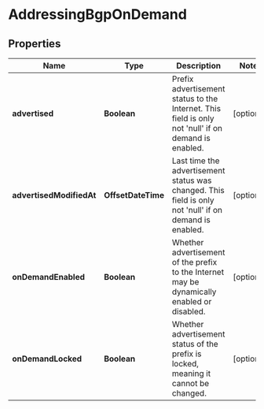 

# AddressingBgpOnDemand


## Properties

| Name | Type | Description | Notes |
|------------ | ------------- | ------------- | -------------|
|**advertised** | **Boolean** | Prefix advertisement status to the Internet. This field is only not &#39;null&#39; if on demand is enabled. |  [optional] |
|**advertisedModifiedAt** | **OffsetDateTime** | Last time the advertisement status was changed. This field is only not &#39;null&#39; if on demand is enabled. |  [optional] |
|**onDemandEnabled** | **Boolean** | Whether advertisement of the prefix to the Internet may be dynamically enabled or disabled. |  [optional] |
|**onDemandLocked** | **Boolean** | Whether advertisement status of the prefix is locked, meaning it cannot be changed. |  [optional] |




